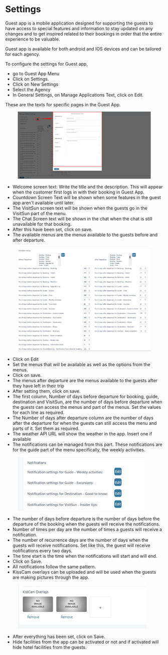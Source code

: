 # Settings

Guest app is a mobile application designed for supporting the guests to have access to special features and information to stay updated on any changes and to get inspired related to their bookings in order that the entire experience to be valuable.&#x20;

Guest app is available for both android and IOS devices and can be tailored for each agency.&#x20;

To configure the settings for Guest app,&#x20;

* go to Guest App Menu&#x20;
* Click on Settings.&#x20;
* Click on New Settings&#x20;
* Select the Agency&#x20;
* In General Settings, on Manage Applications Text, click on Edit.&#x20;

These are the texts for specific pages in the Guest App.&#x20;

<figure><img src=".gitbook/assets/image (21) (1) (1).png" alt=""><figcaption></figcaption></figure>

* &#x20;Welcome screen text: Write the title and the description. This will appear when the customer first logs in with their booking in Guest App.&#x20;
* Countdown Screen Text will be shown when some features in the guest app aren't available until later.&#x20;
* The VisitSun screen text will be shown when the guests go in the VisitSun part of the menu.&#x20;
* The Chat Screen text will be shown in the chat when the chat is still unavailable for that booking.&#x20;
* After this have been set, click on save.&#x20;
* The available menus are the menus available to the guests before and after departure.&#x20;

<figure><img src=".gitbook/assets/image (56).png" alt=""><figcaption></figcaption></figure>

* Click on Edit&#x20;
* Set the menus that will be available as well as the options from the menus.&#x20;
* Click on save.&#x20;
* The menus after departure are the menus available to the guests after they have left in their trip&#x20;
* After setting them, click on save.&#x20;
* The first column, Number of days before departure for booking, guide, destination and VisitSun, are the number of days before departure when the guests can access the menus and part of the menus. Set the values for each line as required.&#x20;
* The Number of days after departure column are the number of days after the departure for when the guests can still access the menu and parts of it. Set them as required.&#x20;
* The weather API URL will show the weather in the app. Insert one if available
* The notifications can be managed from this part. These notifications are for the guide part of the menu specifically, the weekly activities.&#x20;

<figure><img src=".gitbook/assets/image (57).png" alt=""><figcaption></figcaption></figure>

* The number of days before departure is the number of days before the departure of the booking when the guests will receive the notifications.&#x20;
* Number of times per day are the number of times a guests will receive a notification.&#x20;
* The number of recurrence days are the number of days when the guests will receive notifications. Set like this, the guest will receive notifications every two days.&#x20;
* The time start is the time when the notifications will start and will end.&#x20;
* Click on Save.&#x20;
* All notifications follow the same pattern.&#x20;
* KissCam overlays can be uploaded and will be used when the guests are making pictures through the app.

<figure><img src=".gitbook/assets/image (58).png" alt=""><figcaption></figcaption></figure>

* After everything has been set, click on Save.&#x20;
* Hide facilities from the app can be activated or not and if activated will hide hotel facilities from the guests.
